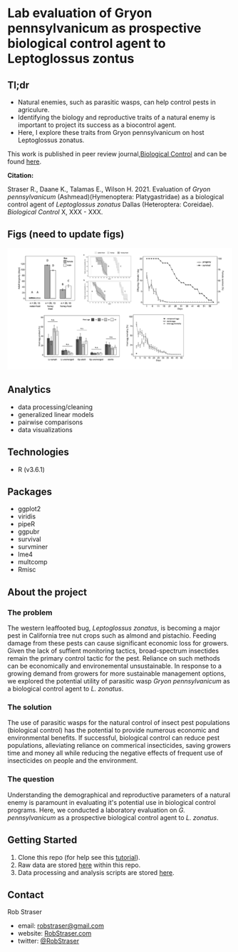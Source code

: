 # Lab evaluation of Gryon pennsylvanicum as prospective biological control agent to Leptoglossus zontus

## Tl;dr

* Natural enemies, such as parasitic wasps, can help control pests in agriculure. 
* Identifying the biology and reproductive traits of a natural enemy is important to project its success as a biocontrol agent. 
* Here, I explore these traits from Gryon pennsylvanicum on host Leptoglossus zonatus.

This work is published in peer review journal,[Biological Control](https://www.journals.elsevier.com/biological-control) and can be found [here](https://www.journals.elsevier.com/biological-control).

**Citation:**

Straser R., Daane K., Talamas E., Wilson H. 2021. Evaluation of _Gryon pennsylvanicum_ (Ashmead)(Hymenoptera: Platygastridae) as a biological control agent of _Leptoglossus zonatus_ Dallas (Heteroptera: Coreidae). _Biological Control_ X, XXX - XXX.


## Figs (need to update figs)
![total.figs](https://github.com/rstraser/Gryon_biocontrol_eval/blob/main/fig/total.figs.jpg)


## Analytics
* data processing/cleaning
* generalized linear models
* pairwise comparisons
* data visualizations

## Technologies
* R (v3.6.1)

## Packages
* ggplot2
* viridis
* pipeR
* ggpubr
* survival
* survminer
* lme4
* multcomp
* Rmisc


## About the project

### The problem

The western leaffooted bug, _Leptoglossus zonatus_, is becoming a major pest in California tree nut crops such as almond and pistachio. Feeding damage from these pests can cause significant economic loss for growers. Given the lack of suffient monitoring tactics, broad-spectrum insectides remain the primary control tactic for the pest. Reliance on such methods can be economically and environemental unsustainable. In response to a growing demand from growers for more sustainable management options, we explored the potential utility of parasitic wasp _Gryon pennsylvanicum_ as a biological control agent to _L. zonatus_.

### The solution 

The use of parasitic wasps for the natural control of insect pest populations (biological control) has the potential to provide numerous economic and environmental benefits. If successful, biological control can reduce pest populations, alleviating reliance on commerical insecticides, saving growers time and money all while reducing the negative effects of frequent use of insecticides on people and the environment. 

### The question

Understanding the demographical and reproductive parameters of a natural enemy is paramount in evaluating it's potential use in biological control programs. Here, we conducted a laboratory evaluation on _G. pennsylvanicum_ as a prospective biological control agent to _L. zonatus_.





## Getting Started

1. Clone this repo (for help see this [tutorial](https://help.github.com/articles/cloning-a-repository/)).
2. Raw data are stored [here](https://github.com/rstraser/iEval_sentiment_analysis/blob/main/data/iEval_Comments_concise.pdf) within this repo.    
3. Data processing and analysis scripts are stored [here](https://github.com/rstraser/iEval_sentiment_analysis/blob/main/Sentiment_analysis_iEvals.Rmd).


## Contact

Rob Straser
* email: robstraser@gmail.com 
* website: [RobStraser.com](https://robstraser.com)
* twitter: [@RobStraser](https://twitter.com/RobStraser) 
